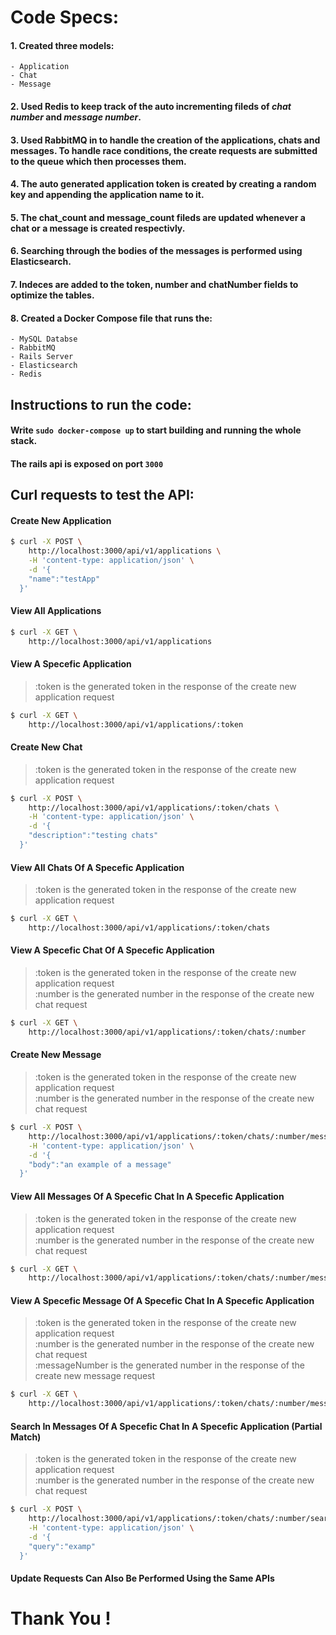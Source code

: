 # Code Specs:

#### 1. Created three models:
    - Application
    - Chat
    - Message

#### 2. Used Redis to keep track of the auto incrementing fileds of *chat number* and *message number*.

#### 3. Used RabbitMQ in to handle the creation of the applications, chats and messages. To handle race conditions, the create requests are submitted to the queue which then processes them.

#### 4. The auto generated application token is created by creating a random key and appending the application name to it.

#### 5. The chat_count and message_count fileds are updated whenever a chat or a message is created respectivly.

#### 6. Searching through the bodies of the messages is performed using Elasticsearch.

#### 7. Indeces are added to the token, number and chatNumber fields to optimize the tables.

#### 8. Created a Docker Compose file that runs the:
    - MySQL Databse
    - RabbitMQ
    - Rails Server
    - Elasticsearch
    - Redis


## Instructions to run the code:
#### Write `sudo docker-compose up` to start building and running the whole stack.

#### The rails api is exposed on port `3000`

## Curl requests to test the API:

#### Create New Application

```sh
$ curl -X POST \
    http://localhost:3000/api/v1/applications \
    -H 'content-type: application/json' \
    -d '{
  	"name":"testApp"
  }'
```

#### View All Applications

```sh
$ curl -X GET \
    http://localhost:3000/api/v1/applications
```

#### View A Specefic Application
> :token is the generated token in the response of the create new application request
```sh
$ curl -X GET \
    http://localhost:3000/api/v1/applications/:token
```
#### Create New Chat
> :token is the generated token in the response of the create new application request

```sh
$ curl -X POST \
    http://localhost:3000/api/v1/applications/:token/chats \
    -H 'content-type: application/json' \
    -d '{
  	"description":"testing chats"
  }'
```

#### View All Chats Of A Specefic Application

> :token is the generated token in the response of the create new application request

```sh
$ curl -X GET \
    http://localhost:3000/api/v1/applications/:token/chats
```

#### View A Specefic Chat Of A Specefic Application
> :token is the generated token in the response of the create new application request  
> :number is the generated number in the response of the create new chat request

```sh
$ curl -X GET \
    http://localhost:3000/api/v1/applications/:token/chats/:number
```

#### Create New Message
> :token is the generated token in the response of the create new application request  
> :number is the generated number in the response of the create new chat request
```sh
$ curl -X POST \
    http://localhost:3000/api/v1/applications/:token/chats/:number/messages \
    -H 'content-type: application/json' \
    -d '{
  	"body":"an example of a message"
  }'
```

#### View All Messages Of A Specefic Chat In A Specefic Application

> :token is the generated token in the response of the create new application request  
> :number is the generated number in the response of the create new chat request

```sh
$ curl -X GET \
    http://localhost:3000/api/v1/applications/:token/chats/:number/messages
```

#### View A Specefic Message Of A Specefic Chat In A Specefic Application

> :token is the generated token in the response of the create new application request  
> :number is the generated number in the response of the create new chat request  
> :messageNumber is the generated number in the response of the create new message request
```sh
$ curl -X GET \
    http://localhost:3000/api/v1/applications/:token/chats/:number/messages/:messageNumber
```

#### Search In Messages Of A Specefic Chat In A Specefic Application (Partial Match)
> :token is the generated token in the response of the create new application request  
> :number is the generated number in the response of the create new chat request
```sh
$ curl -X POST \
    http://localhost:3000/api/v1/applications/:token/chats/:number/search \
    -H 'content-type: application/json' \
    -d '{
  	"query":"examp"
  }'
```

#### Update Requests Can Also Be Performed Using the Same APIs


# Thank You !